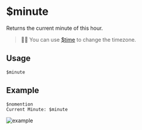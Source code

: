 # $minute
Returns the current minute of this hour.
> 🧙‍♂️ You can use [$time](./time.md) to change the timezone.

## Usage
```
$minute
```

## Example
```
$nomention
Current Minute: $minute
```

![example](https://user-images.githubusercontent.com/69215413/126917486-51178d92-5e5c-4d44-95b0-5f78c27d11c9.png)
